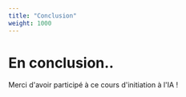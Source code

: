 ```yaml
---
title: "Conclusion"
weight: 1000
---
```


# En conclusion..

Merci d'avoir participé à ce cours d'initiation à l'IA !
